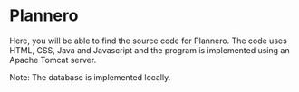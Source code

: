 # Plannero

Here, you will be able to find the source code for Plannero. The code uses HTML, CSS, Java and Javascript and the program is implemented using an Apache Tomcat server.

Note: The database is implemented locally. 
